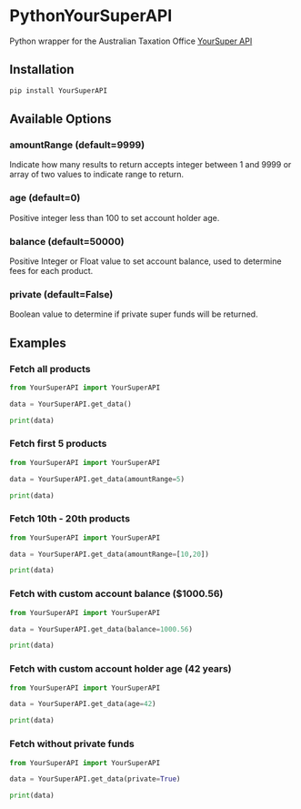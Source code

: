 # PythonYourSuperAPI

Python wrapper for the Australian Taxation Office [YourSuper API](https://www.ato.gov.au/YourSuper-Comparison-Tool/)

## Installation 

```python
pip install YourSuperAPI
```

## Available Options

### amountRange (default=9999)

Indicate how many results to return accepts integer between 1 and 9999 or array of two values to indicate range to return.

### age (default=0)

Positive integer less than 100 to set account holder age.

### balance (default=50000)

Positive Integer or Float value to set account balance, used to determine fees for each product.

### private (default=False)

Boolean value to determine if private super funds will be returned.

## Examples

### Fetch all products

```python
from YourSuperAPI import YourSuperAPI

data = YourSuperAPI.get_data()

print(data)
```

### Fetch first 5 products

```python
from YourSuperAPI import YourSuperAPI

data = YourSuperAPI.get_data(amountRange=5)

print(data)
```

### Fetch 10th - 20th products

```python
from YourSuperAPI import YourSuperAPI

data = YourSuperAPI.get_data(amountRange=[10,20])

print(data)
```

### Fetch with custom account balance ($1000.56)

```python
from YourSuperAPI import YourSuperAPI

data = YourSuperAPI.get_data(balance=1000.56)

print(data)
```

### Fetch with custom account holder age (42 years)

```python
from YourSuperAPI import YourSuperAPI

data = YourSuperAPI.get_data(age=42)

print(data)
```

### Fetch without private funds

```python
from YourSuperAPI import YourSuperAPI

data = YourSuperAPI.get_data(private=True)

print(data)
```
